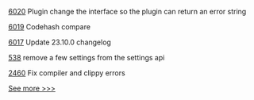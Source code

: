 
[6020](https://github.com/hyperledger/besu/pull/6020) Plugin change the interface so the plugin can return an error string

[6019](https://github.com/hyperledger/besu/pull/6019) Codehash compare

[6017](https://github.com/hyperledger/besu/pull/6017) Update 23.10.0 changelog

[538](https://github.com/hyperledger-labs/fabric-operations-console/pull/538) remove a few settings from the settings api

[2460](https://github.com/hyperledger/sawtooth-core/pull/2460) Fix compiler and clippy errors


[See more >>>](https://start-here.hyperledger.org/pull-requests)
